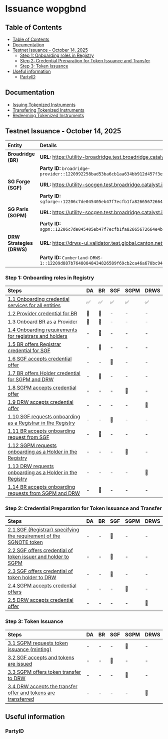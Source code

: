 # Issuance wopgbnd <!-- omit in toc -->

## Table of Contents

- [Table of Contents](#table-of-contents)
- [Documentation](#documentation)
- [Testnet Issuance - October 14, 2025](#testnet-issuance---october-14-2025)
  - [Step 1: Onboarding roles in Registry](#step-1-onboarding-roles-in-registry)
  - [Step 2: Credential Preparation for Token Issuance and Transfer](#step-2-credential-preparation-for-token-issuance-and-transfer)
  - [Step 3: Token Issuance](#step-3-token-issuance)
- [Useful information](#useful-information)
  - [PartyID](#partyid)

## Documentation

- [Issuing Tokenized Instruments](https://docs.digitalasset.com/utilities/testnet/tutorials/issuance/introduction.html)
- [Transfering Tokenized Instruments](https://docs.digitalasset.com/utilities/testnet/tutorials/transfer/index.html)
- [Redeeming Tokenized Instruments](https://docs.digitalasset.com/utilities/testnet/tutorials/redemption/index.html)

## Testnet Issuance - October 14, 2025

| Entity                    | Details                                                                                                   |
| :------------------------ | :-------------------------------------------------------------------------------------------------------- |
| **Broadridge (BR)**       | **URL:** https://utility-broadridge.test.broadridge.catalyst.intellecteu.io                               |
|                           | **Party ID:** `broadridge-provider::1220992258bad53ba6cb1aa634bb912d457f3e0382892ced2d00b4cac654e6e52259` |
| **SG Forge (SGF)**        | **URL:** https://utility-socgen.test.broadridge.catalyst.intellecteu.io                                   |
|                           | **Party ID:** `sgforge::12206c7de045405eb47f7ecfb1fa82665672664e4b9ab350b7064ef7bceb8bc8cbe3`             |
| **SG Paris (SGPM)**       | **URL:** https://utility-socgen.test.broadridge.catalyst.intellecteu.io                                   |
|                           | **Party ID:** `sgpm::12206c7de045405eb47f7ecfb1fa82665672664e4b9ab350b7064ef7bceb8bc8cbe3`                |
| **DRW Strategies (DRWS)** | **URL:** https://drws-ui.validator.test.global.canton.network.cumberland.io                               |
|                           | **Party ID:** `Cumberland-DRWS-1::12209d887b76480848434826589f69cb2ca46a670bc948fbc75bccfe933b78f2dd94`   |

### Step 1: Onboarding roles in Registry

| Steps                                                                                                                                                                                                            | DA   | BR   | SGF  | SGPM | DRWS |
| :--------------------------------------------------------------------------------------------------------------------------------------------------------------------------------------------------------------- | :--- | :--- | :--- | :--- | :--- |
| [1.1 Onboarding credential services for all entities](https://docs.digitalasset.com/utilities/testnet/tutorials/issuance/1-onboarding.html#onboarding-credential-services-for-all-entities)                      | ✅    | ✅    | ✅    | ✅    | ✅    |
| [1.2 Provider credential for BR](https://docs.digitalasset.com/utilities/testnet/tutorials/issuance/1-onboarding.html#provider-credential)                                                                       | 📌    | 📌    | -    | -    | -    |
| [1.3 Onboard BR as a Provider](https://docs.digitalasset.com/utilities/testnet/tutorials/issuance/1-onboarding.html#onboard-provider)                                                                            | 📌    | 📌    | -    | -    | -    |
| [1.4 Onboarding requirements for registrars and holders](https://docs.digitalasset.com/utilities/testnet/tutorials/issuance/1-onboarding.html#onboarding-requirements-for-registrars-and-holders)                | -    | 📌    | -    | -    | -    |
| [1.5 BR offers Registrar credential for SGF](https://docs.digitalasset.com/utilities/testnet/tutorials/issuance/1-onboarding.html#provider-offers-registrar-credential)                                          | -    | 📌    | -    | -    | -    |
| [1.6 SGF accepts credential offer](https://docs.digitalasset.com/utilities/testnet/tutorials/issuance/1-onboarding.html#registrar-accepts-credential-offer)                                                      | -    | -    | 📌    | -    | -    |
| [1.7 BR offers Holder credential for SGPM and DRW](https://docs.digitalasset.com/utilities/testnet/tutorials/issuance/1-onboarding.html#provider-offers-holder-credential-for-issuer-investor1)                  | -    | 📌    | -    | -    | -    |
| [1.8 SGPM accepts credential offer](https://docs.digitalasset.com/utilities/testnet/tutorials/issuance/1-onboarding.html#issuer-accepts-credential-offer)                                                        | -    | -    | -    | 📌    | -    |
| [1.9 DRW accepts credential offer](https://docs.digitalasset.com/utilities/testnet/tutorials/issuance/1-onboarding.html#investor1-accepts-credential-offer)                                                      | -    | -    | -    | -    | 📌    |
| [1.10 SGF requests onboarding as a Registrar in the Registry](https://docs.digitalasset.com/utilities/testnet/tutorials/issuance/1-onboarding.html#registrar-requests-onboarding-as-a-registrar-in-the-registry) | -    | -    | 📌    | -    | -    |
| [1.11 BR accepts onboarding request from SGF](https://docs.digitalasset.com/utilities/testnet/tutorials/issuance/1-onboarding.html#provider-accepts-onboarding-request-from-registrar)                           | -    | 📌    | -    | -    | -    |
| [1.12 SGPM requests onboarding as a Holder in the Registry](https://docs.digitalasset.com/utilities/testnet/tutorials/issuance/1-onboarding.html#issuer-requests-onboarding-as-a-holder-in-the-registry)         | -    | -    | -    | 📌    | -    |
| [1.13 DRW requests onboarding as a Holder in the Registry](https://docs.digitalasset.com/utilities/testnet/tutorials/issuance/1-onboarding.html#investor1-requests-onboarding-as-a-holder-in-the-registry)       | -    | -    | -    | -    | 📌    |
| [1.14 BR accepts onboarding requests from SGPM and DRW](https://docs.digitalasset.com/utilities/testnet/tutorials/issuance/1-onboarding.html#provider-accepts-onboarding-requests-from-issuer-investor1)         | -    | 📌    | -    | -    | -    |

### Step 2: Credential Preparation for Token Issuance and Transfer

| Steps                                                                                                                                                                                                                  | DA   | BR   | SGF  | SGPM | DRWS |
| :--------------------------------------------------------------------------------------------------------------------------------------------------------------------------------------------------------------------- | :--- | :--- | :--- | :--- | :--- |
| [2.1 SGF (Registrar) specifying the requirement of the SGNOTE token](https://docs.digitalasset.com/utilities/testnet/tutorials/issuance/2-credentials.html#registrar-specifying-the-requirement-of-the-bond-token)     | -    | -    | 📌    | -    | -    |
| [2.2 SGF offers credential of token issuer and holder to SGPM](https://docs.digitalasset.com/utilities/testnet/tutorials/issuance/2-credentials.html#registrar-offers-credential-of-token-issuer-and-holder-to-issuer) | -    | -    | 📌    | -    | -    |
| [2.3 SGF offers credential of token holder to DRW](https://docs.digitalasset.com/utilities/testnet/tutorials/issuance/2-credentials.html#registrar-offers-credential-of-token-holder-to-investor1)                     | -    | -    | 📌    | -    | -    |
| [2.4 SGPM accepts credential offers](https://docs.digitalasset.com/utilities/testnet/tutorials/issuance/2-credentials.html#issuer-accepts-credential-offers)                                                           | -    | -    | -    | 📌    | -    |
| [2.5 DRW accepts credential offer](https://docs.digitalasset.com/utilities/testnet/tutorials/issuance/2-credentials.html#investor1-accepts-credential-offer)                                                           | -    | -    | -    | -    | 📌    |

### Step 3: Token Issuance

| Steps                                                                                                                                                                                                               | DA   | BR   | SGF  | SGPM | DRWS |
| :------------------------------------------------------------------------------------------------------------------------------------------------------------------------------------------------------------------ | :--- | :--- | :--- | :--- | :--- |
| [3.1 SGPM requests token issuance (minting)](https://docs.digitalasset.com/utilities/testnet/tutorials/issuance/3-issuance.html#issuer-requests-token-issuance-minting)                                             | -    | -    | -    | 📌    | -    |
| [3.2 SGF accepts and tokens are issued](https://docs.digitalasset.com/utilities/testnet/tutorials/issuance/3-issuance.html#registrar-accepts-and-tokens-are-issued)                                                 | -    | -    | 📌    | -    | -    |
| [3.3 SGPM offers token transfer to DRW](https://docs.digitalasset.com/utilities/testnet/tutorials/issuance/3-issuance.html#issuer-offers-token-transfer-to-investor1)                                               | -    | -    | -    | 📌    | -    |
| [3.4 DRW accepts the transfer offer and tokens are transferred](https://docs.digitalasset.com/utilities/testnet/tutorials/issuance/3-issuance.html#investor1-accepts-the-transfer-offer-and-tokens-are-transferred) | -    | -    | -    | -    | 📌    |

## Useful information

### PartyID
